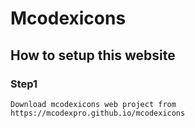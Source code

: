 # Mcodexicons

## How to setup this website

### Step1
```
Download mcodexicons web project from https://mcodexpro.github.io/mcodexicons
